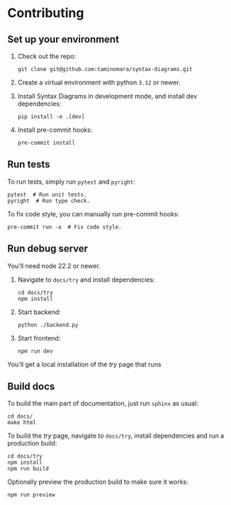 # Contributing

## Set up your environment

1. Check out the repo:

   ```shell
   git clone git@github.com:taminomara/syntax-diagrams.git
   ```

2. Create a virtual environment with python `3.12` or newer.

3. Install Syntax Diagrams in development mode, and install dev dependencies:

   ```shell
   pip install -e .[dev]
   ```

4. Install pre-commit hooks:

   ```shell
   pre-commit install
   ```

## Run tests

To run tests, simply run `pytest` and `pyright`:

```shell
pytest  # Run unit tests.
pyright  # Run type check.
```

To fix code style, you can manually run pre-commit hooks:

```shell
pre-commit run -a  # Fix code style.
```

## Run debug server

You'll need node 22.2 or newer.

1. Navigate to `docs/try` and install dependencies:

   ```shell
   cd docs/try
   npm install
   ```

2. Start backend:

   ```shell
   python ./backend.py
   ```

3. Start frontend:

   ```shell
   npm run dev
   ```

You'll get a local installation of the *try* page that runs

## Build docs

To build the main part of documentation, just run `sphinx` as usual:

```shell
cd docs/
make html
```

To build the *try* page, navigate to `docs/try`, install dependencies
and run a production build:

```shell
cd docs/try
npm install
npm run build
```

Optionally preview the production build to make sure it works:

```shell
npm run preview
```
